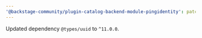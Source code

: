 ```yaml
---
'@backstage-community/plugin-catalog-backend-module-pingidentity': patch
---
```


Updated dependency `@types/uuid` to `^11.0.0`.
